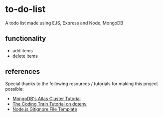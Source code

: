 # to-do-list
A todo list made using EJS, Express and Node, MongoDB

## functionality
* add items
* delete items

## references
Special thanks to the following resources / tutorials for making this project possible:
* [MongoDB's Atlas Cluster Tutorial](https://www.youtube.com/watch?v=rPqRyYJmx2g&ab_channel=MongoDB)
* [The Coding Train Tutorial on dotenv](https://www.youtube.com/watch?v=17UVejOw3zA&t=72s&ab_channel=TheCodingTrain)
* [Node.js Gitignore File Template](https://github.com/github/gitignore/blob/master/Node.gitignore)